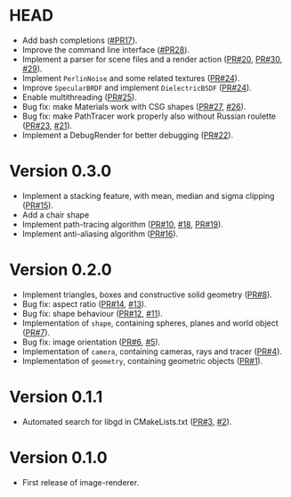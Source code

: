 # HEAD

- Add bash completions ([#PR17](https://github.com/teozec/image-renderer/pull/17)).
- Improve the command line interface ([#PR28](https://github.com/teozec/image-renderer/pull/28)).
- Implement a parser for scene files and a render action ([PR#20](https://github.com/teozec/image-renderer/pull/20), [PR#30](https://github.com/teozec/image-renderer/pull/30), [#29](https://github.com/teozec/image-renderer/issues/29)).
- Implement `PerlinNoise` and some related textures ([PR#24](https://github.com/teozec/image-renderer/pull/24)).
- Improve `SpecularBRDF` and implement `DielectricBSDF` ([PR#24](https://github.com/teozec/image-renderer/pull/24)).
- Enable multithreading ([PR#25](https://github.com/teozec/image-renderer/pull/25)).
- Bug fix: make Materials work with CSG shapes ([PR#27](https://github.com/teozec/image-renderer/pull/27), [#26](https://github.com/teozec/image-renderer/issues/26)).
- Bug fix: make PathTracer work properly also without Russian roulette ([PR#23](https://github.com/teozec/image-renderer/pull/23), [#21](https://github.com/teozec/image-renderer/issues/21)).
- Implement a DebugRender for better debugging ([PR#22](https://github.com/teozec/image-renderer/pull/22)).

# Version 0.3.0

- Implement a stacking feature, with mean, median and sigma clipping ([PR#15](https://github.com/teozec/image-renderer/pull/15)).
- Add a chair shape
- Implement path-tracing algorithm ([PR#10](https://github.com/teozec/image-renderer/pull/10), [#18](https://github.com/teozec/image-renderer/issues/18), [PR#19](https://github.com/teozec/image-renderer/pull/19)).
- Implement anti-aliasing algorithm ([PR#16](https://github.com/teozec/image-renderer/pull/16)).

# Version 0.2.0

- Implement triangles, boxes and constructive solid geometry ([PR#8](https://github.com/teozec/image-renderer/pull/8)).
- Bug fix: aspect ratio ([PR#14](https://github.com/teozec/image-renderer/pull/14), [#13](https://github.com/teozec/image-renderer/issues/13)).
- Bug fix: shape behaviour ([PR#12](https://github.com/teozec/image-renderer/pull/12), [#11](https://github.com/teozec/image-renderer/issues/11)).
- Implementation of `shape`, containing spheres, planes and world object ([PR#7](https://github.com/teozec/image-renderer/pull/7)).
- Bug fix: image orientation ([PR#6](https://github.com/teozec/image-renderer/pull/6), [#5](https://github.com/teozec/image-renderer/issues/5)).
- Implementation of `camera`, containing cameras, rays and tracer ([PR#4](https://github.com/teozec/image-renderer/pull/4)).
- Implementation of `geometry`, containing geometric objects ([PR#1](https://github.com/teozec/image-renderer/pull/1)).

# Version 0.1.1
- Automated search for libgd in CMakeLists.txt ([PR#3](https://github.com/teozec/image-renderer/pull/3), [#2](https://github.com/teozec/image-renderer/issues/2)).

# Version 0.1.0
- First release of image-renderer.
